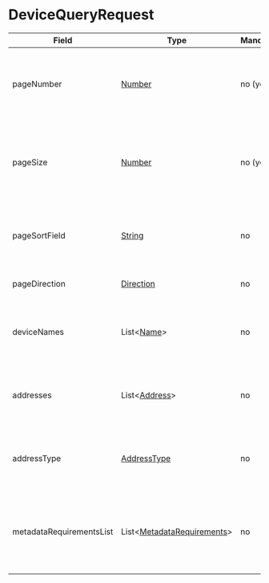 # DeviceQueryRequest

Field | Type | Mandatory | Description
--- | --- | --- | ---
pageNumber | [Number](../primitives.md#number) | no (yes) | The number of the requested page. It is mandatory if page size is specified.
pageSize | [Number](../primitives.md#number) | no (yes) | The number of entries on the requested page. It is mandatory if page number is specified.
pageSortField | [String](../primitives.md#string) | no | The identifier of the field which must be used to sort the entries.
pageDirection | [Direction](../data-models/direction.md) | no | The direction of the sorting.
deviceNames | List<[Name](../primitives.md#name)> | no | Requester is looking for devices with any of the specified names.
addresses | List<[Address](../primitives.md#address)> | no | Requester is looking for devices with any of the specified addresses.
addressType | [AddressType](../primitives.md#addresstype) | no | Requester is looking for devices with the specified type of address.
metadataRequirementsList | List<[MetadataRequirements](../data-models/metadata-requirements.md)> | no | Requester is looking for devices that are matching any of the specified metadata requirements.
